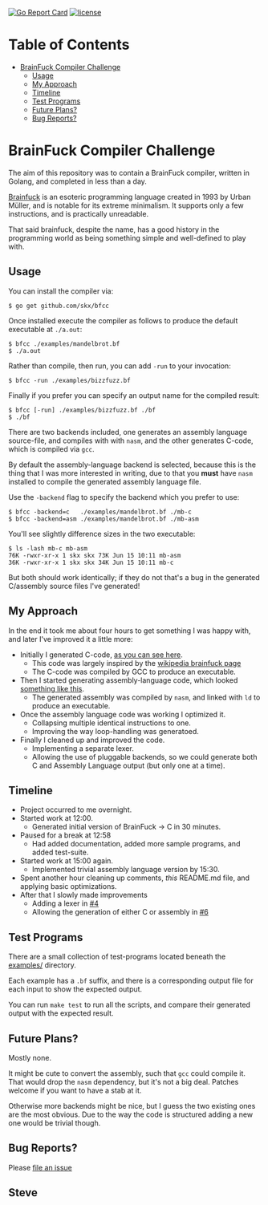 [![Go Report Card](https://goreportcard.com/badge/github.com/skx/bfcc)](https://goreportcard.com/report/github.com/skx/bfcc)
[![license](https://img.shields.io/github/license/skx/bfcc.svg)](https://github.com/skx/bfcc/blob/master/LICENSE)

Table of Contents
=================

* [BrainFuck Compiler Challenge](#brainfuck-compiler-challenge)
   * [Usage](#usage)
   * [My Approach](#my-approach)
   * [Timeline](#timeline)
   * [Test Programs](#test-programs)
   * [Future Plans?](#future-plans)
   * [Bug Reports?](#bug-reports)



# BrainFuck Compiler Challenge

The aim of this repository was to contain a BrainFuck compiler, written in Golang, and completed in less than a day.

[Brainfuck](https://en.wikipedia.org/wiki/Brainfuck) is an esoteric programming language created in 1993 by Urban Müller, and is notable for its extreme minimalism.  It supports only a few instructions, and is practically unreadable.

That said brainfuck, despite the name, has a good history in the programming world as being something simple and well-defined to play with.



## Usage

You can install the compiler via:

    $ go get github.com/skx/bfcc

Once installed execute the compiler as follows to produce the default executable at `./a.out`:

    $ bfcc ./examples/mandelbrot.bf
    $ ./a.out

Rather than compile, then run, you can add `-run` to your invocation:

    $ bfcc -run ./examples/bizzfuzz.bf

Finally if you prefer you can specify an output name for the compiled result:

    $ bfcc [-run] ./examples/bizzfuzz.bf ./bf
    $ ./bf

There are two backends included, one generates an assembly language source-file, and compiles with with `nasm`, and the other generates C-code, which is compiled via `gcc`.

By default the assembly-language backend is selected, because this is the thing that I was more interested in writing, due to that you **must** have `nasm` installed to compile the generated assembly language file.

Use the `-backend` flag to specify the backend which you prefer to use:

    $ bfcc -backend=c   ./examples/mandelbrot.bf ./mb-c
    $ bfcc -backend=asm ./examples/mandelbrot.bf ./mb-asm

You'll see slightly difference sizes in the two executable:

    $ ls -lash mb-c mb-asm
    76K -rwxr-xr-x 1 skx skx 73K Jun 15 10:11 mb-asm
    36K -rwxr-xr-x 1 skx skx 34K Jun 15 10:11 mb-c

But both should work identically; if they do not that's a bug in the generated C/assembly source files I've generated!




## My Approach

In the end it took me about four hours to get something I was happy with, and later I've improved it a little more:

* Initially I generated C-code, [as you can see here](https://github.com/skx/bfcc/blob/cadb19d6c75a5febde56f53423a9668ee8f6bd25/main.go).
  * This code was largely inspired by the [wikipedia brainfuck page](https://en.wikipedia.org/wiki/Brainfuck)
  * The C-code was compiled by GCC to produce an executable.
* Then I started generating assembly-language code, which looked [something like this](https://github.com/skx/bfcc/blob/aebb14ccb548a2249bc32bb1f82fe9070518cc3c/main.go).
  * The generated assembly was compiled by `nasm`, and linked with `ld` to produce an executable.
* Once the assembly language code was working I optimized it.
  * Collapsing multiple identical instructions to one.
  * Improving the way loop-handling was generatoed.
* Finally I cleaned up and improved the code.
  * Implementing a separate lexer.
  * Allowing the use of pluggable backends, so we could generate both C and Assembly Language output (but only one at a time).




## Timeline

* Project occurred to me overnight.
* Started work at 12:00.
  * Generated initial version of BrainFuck -> C in 30 minutes.
* Paused for a break at 12:58
  * Had added documentation, added more sample programs, and added test-suite.
* Started work at 15:00 again.
  * Implemented trivial assembly language version by 15:30.
* Spent another hour cleaning up comments, _this_ README.md file, and applying basic optimizations.
* After that I slowly made improvements
  * Adding a lexer in [#4](https://github.com/skx/bfcc/pull/4)
  * Allowing the generation of either C or assembly in [#6](https://github.com/skx/bfcc/pull/6)



## Test Programs

There are a small collection of test-programs located beneath the [examples/](examples/) directory.

Each example has a `.bf` suffix, and there is a corresponding output file for each input to show the expected output.

You can run `make test` to run all the scripts, and compare their generated output with the expected result.




## Future Plans?

Mostly none.

It might be cute to convert the assembly, such that `gcc` could compile it.  That would drop the `nasm` dependency, but it's not a big deal.  Patches welcome if you want to have a stab at it.

Otherwise more backends might be nice, but I guess the two existing ones are the most obvious.  Due to the way the code is structured adding a new one would be trivial though.




## Bug Reports?

Please [file an issue](https://github.com/skx/bfcc/issues)


Steve
--
